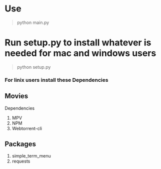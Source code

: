 # Use
>python main.py


# Run setup.py to install whatever is needed for mac and windows users
>python setup.py

### For linix users install these Dependencies

## Movies
Dependencies
1. MPV
2. NPM
3. Webtorrent-cli


## Packages
1. simple_term_menu
2. requests 
